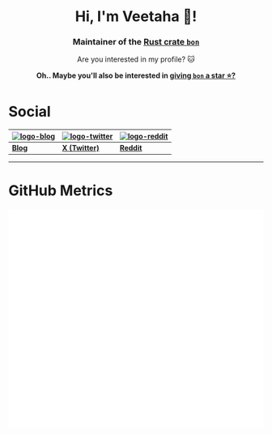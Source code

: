 <h1 align="center">Hi, I'm Veetaha 👋!</h1>
<h3 align="center">
  Maintainer of the <a href="https://github.com/elastio/bon">Rust crate <code>bon</code></a>
</h3>

<p align="center">
  Are you interested in my profile? 🐱
</p>

<p align="center">
  <b>Oh.. Maybe you'll also be interested in <a href="https://github.com/elastio/bon">giving <code>bon</code> a star ⭐?</a>
  </b>
</p>

# Social


| [![logo-blog]][blog] | [![logo-twitter]][twitter] | [![logo-reddit]][reddit]
-- | -- | --
[**Blog**][blog] | [**X (Twitter)**][twitter] | [**Reddit**][reddit]

---

# GitHub Metrics

![GitHub Metrics for Veetaha](./github-metrics.svg)

[blog]: https://elastio.github.io/bon/blog
[twitter]: https://x.com/veetaha
[reddit]: https://www.reddit.com/user/Veetaha/
[logo-blog]: https://github.com/user-attachments/assets/4e84125c-9fec-4c10-ad51-a77652d14087
[logo-twitter]: https://github.com/user-attachments/assets/87d2bd0e-9af7-4dea-8791-d54b0be2744b
[logo-reddit]: https://github.com/user-attachments/assets/3c03826b-a7af-440f-a7bd-8b8b69208231

